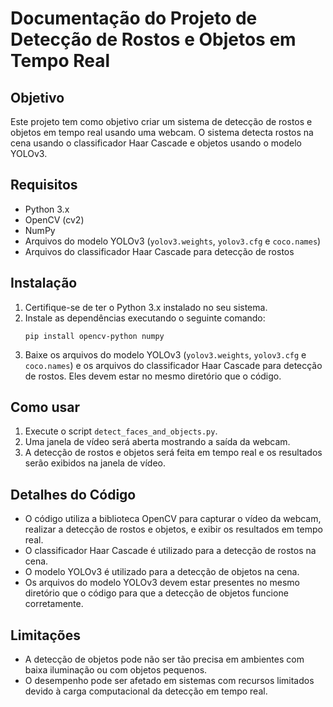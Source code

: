 # Documentação do Projeto de Detecção de Rostos e Objetos em Tempo Real

## Objetivo
Este projeto tem como objetivo criar um sistema de detecção de rostos e objetos em tempo real usando uma webcam. O sistema detecta rostos na cena usando o classificador Haar Cascade e objetos usando o modelo YOLOv3.

## Requisitos
- Python 3.x
- OpenCV (cv2)
- NumPy
- Arquivos do modelo YOLOv3 (`yolov3.weights`, `yolov3.cfg` e `coco.names`)
- Arquivos do classificador Haar Cascade para detecção de rostos

## Instalação
1. Certifique-se de ter o Python 3.x instalado no seu sistema.
2. Instale as dependências executando o seguinte comando:
    ```
    pip install opencv-python numpy
    ```
3. Baixe os arquivos do modelo YOLOv3 (`yolov3.weights`, `yolov3.cfg` e `coco.names`) e os arquivos do classificador Haar Cascade para detecção de rostos. Eles devem estar no mesmo diretório que o código.

## Como usar
1. Execute o script `detect_faces_and_objects.py`.
2. Uma janela de vídeo será aberta mostrando a saída da webcam.
3. A detecção de rostos e objetos será feita em tempo real e os resultados serão exibidos na janela de vídeo.

## Detalhes do Código
- O código utiliza a biblioteca OpenCV para capturar o vídeo da webcam, realizar a detecção de rostos e objetos, e exibir os resultados em tempo real.
- O classificador Haar Cascade é utilizado para a detecção de rostos na cena.
- O modelo YOLOv3 é utilizado para a detecção de objetos na cena.
- Os arquivos do modelo YOLOv3 devem estar presentes no mesmo diretório que o código para que a detecção de objetos funcione corretamente.

## Limitações
- A detecção de objetos pode não ser tão precisa em ambientes com baixa iluminação ou com objetos pequenos.
- O desempenho pode ser afetado em sistemas com recursos limitados devido à carga computacional da detecção em tempo real.
